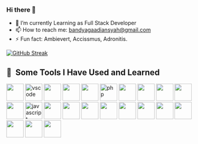 ### Hi there 👋

- 🌱 I’m currently Learning as Full Stack Developer
- 📫 How to reach me: bandyagaadiansyah@gmail.com
- ⚡ Fun fact: Ambievert, Accissmus, Adronitis.

[![GitHub Streak](https://streak-stats.demolab.com?user=basganajaah&theme=tokyonight&date_format=M%20j%5B%2C%20Y%5D&mode=weekly)](https://git.io/streak-stats)

<h2> 🚀 &nbsp;Some Tools I Have Used and Learned</h2>
<p align="left">
<img src="https://cdn.jsdelivr.net/gh/devicons/devicon@latest/icons/python/python-original.svg" width="45" height="45"/>
<img src="https://cdn.jsdelivr.net/gh/devicons/devicon/icons/vscode/vscode-original.svg" alt="vscode" width="45" height="45"/>
<img src="https://cdn.jsdelivr.net/gh/devicons/devicon@latest/icons/java/java-original.svg" width="45" height="45"/>
<img src="https://cdn.jsdelivr.net/gh/devicons/devicon@latest/icons/kotlin/kotlin-original.svg" width="45" height="45"/>
<img src="https://cdn.jsdelivr.net/gh/devicons/devicon@latest/icons/cplusplus/cplusplus-original.svg" width="45" height="45"/>
<img src="https://cdn.jsdelivr.net/gh/devicons/devicon/icons/php/php-original.svg" alt="php" width="45" height="45"/>
<img src="https://cdn.jsdelivr.net/gh/devicons/devicon@latest/icons/laravel/laravel-original.svg" width="45" height="45"/>
<img src="https://cdn.jsdelivr.net/gh/devicons/devicon@latest/icons/html5/html5-original.svg" width="45" height="45"/>
<img src="https://cdn.jsdelivr.net/gh/devicons/devicon@latest/icons/css3/css3-original.svg" width="45" height="45"/>
<img src="https://cdn.jsdelivr.net/gh/devicons/devicon@latest/icons/tailwindcss/tailwindcss-original-wordmark.svg" width="45" height="45"/>
<img src="https://cdn.jsdelivr.net/gh/devicons/devicon@latest/icons/bootstrap/bootstrap-original.svg" width="45" height="45"/>
<img src="https://cdn.jsdelivr.net/gh/devicons/devicon@latest/icons/javascript/javascript-original.svg" alt="javascript" width="45" height="45"/>
<img src="https://cdn.jsdelivr.net/gh/devicons/devicon@latest/icons/typescript/typescript-original.svg" width="45" height="45"/>
<img src="https://cdn.jsdelivr.net/gh/devicons/devicon@latest/icons/react/react-original.svg" width="45" height="45"/>
<img src="https://cdn.jsdelivr.net/gh/devicons/devicon@latest/icons/figma/figma-original.svg" width="45" height="45"/>
<img src="https://cdn.jsdelivr.net/gh/devicons/devicon@latest/icons/blender/blender-original.svg" width="45" height="45"/>
<img src="https://cdn.jsdelivr.net/gh/devicons/devicon@latest/icons/chakraui/chakraui-original.svg" width="45" height="45"/>
<img src="https://cdn.jsdelivr.net/gh/devicons/devicon@latest/icons/antdesign/antdesign-original.svg" width="45" height="45"/>
<img src="https://cdn.jsdelivr.net/gh/devicons/devicon@latest/icons/materialui/materialui-original.svg" width="45" height="45"/>
<img src="https://cdn.jsdelivr.net/gh/devicons/devicon@latest/icons/mysql/mysql-original.svg" width="45" height="45"/>
<img src="https://cdn.jsdelivr.net/gh/devicons/devicon@latest/icons/postgresql/postgresql-original.svg" width="45" height="45"/>
<img src="https://cdn.jsdelivr.net/gh/devicons/devicon@latest/icons/axios/axios-plain.svg" width="45" height="45"/>
<img src="https://cdn.jsdelivr.net/gh/devicons/devicon@latest/icons/postman/postman-original.svg" width="45" height="45"/>
</p>
